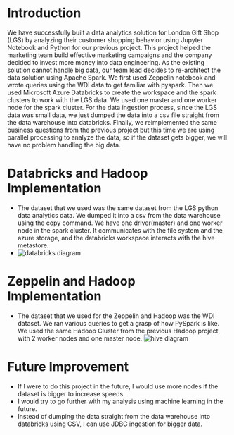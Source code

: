 # Introduction

We have successfully built a data analytics solution for London Gift Shop (LGS) 
by analyzing their customer shopping behavior using Jupyter Notebook and Python for our previous project.
This project helped the marketing team build effective marketing campaigns and the company decided
to invest more money into data engineering. As the existing solution cannot handle big data,
our team lead decides to re-architect the data solution using Apache Spark. We first used
Zeppelin notebook and wrote queries using the WDI data to get familiar with pyspark. Then we 
used Microsoft Azure Databricks to create the workspace and the spark clusters to work with the LGS data. 
We used one master and one worker node for the spark cluster. For the data ingestion process, since the LGS data was small data, we just
dumped the data into a csv file straight from the data warehouse into databricks. Finally, we reimplemented the same business questions from 
the previous project but this time we are using parallel processing to analyze the data, so if the dataset gets bigger, 
we will have no problem handling the big data.



# Databricks and Hadoop Implementation
- The dataset that we used was the same dataset from the LGS python data analytics data. We dumped it into a csv from the 
data warehouse using the copy command. We have one driver(master) and one worker node in the spark cluster. It communicates with 
the file system and the azure storage, and the databricks workspace interacts with the hive metastore.
- ![databricks diagram](https://raw.githubusercontent.com/jarviscanada/jarvis_data_eng_AndySeo/feature/spark_wdi/spark/assets/databricks_architecture.png)


# Zeppelin and Hadoop Implementation
- The dataset that we used for the Zeppelin and Hadoop was the WDI dataset. We ran various queries to get a grasp
of how PySpark is like. We used the same Hadoop Cluster from the previous Hadoop project, with 2 worker nodes and one master node.
![hive diagram](https://raw.githubusercontent.com/jarviscanada/jarvis_data_eng_AndySeo/feature/readme/hadoop/assets/hive%20diagram.drawio.png)


# Future Improvement
- If I were to do this project in the future, I would use more nodes if the dataset is bigger to increase speeds.
- I would try to go further with my analysis using machine learning in the future.
- Instead of dumping the data straight from the data warehouse into databricks using CSV, I can use JDBC ingestion for bigger data. 
